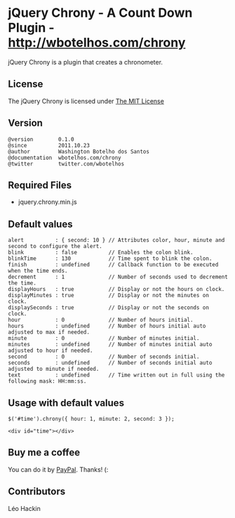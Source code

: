 # jQuery Chrony - A Count Down Plugin - http://wbotelhos.com/chrony

jQuery Chrony is a plugin that creates a chronometer.

## License

The jQuery Chrony is licensed under [The MIT License](http://www.opensource.org/licenses/mit-license.php)

## Version

	@version        0.1.0
	@since          2011.10.23
	@author         Washington Botelho dos Santos
	@documentation  wbotelhos.com/chrony
	@twitter        twitter.com/wbotelhos

## Required Files

+ jquery.chrony.min.js

## Default values

	alert          : { second: 10 } // Attributes color, hour, minute and second to configure the alert.
	blink          : false          // Enables the colon blink.
	blinkTime      : 130            // Time spent to blink the colon.
	finish         : undefined      // Callback function to be executed when the time ends.
	decrement      : 1              // Number of seconds used to decrement the time.
	displayHours   : true           // Display or not the hours on clock. 
	displayMinutes : true           // Display or not the minutes on clock.
	displaySeconds : true           // Display or not the seconds on clock.
	hour           : 0              // Number of hours initial.
	hours          : undefined      // Number of hours initial auto adjusted to max if needed.
	minute         : 0              // Number of minutes initial.
	minutes        : undefined      // Number of minutes initial auto adjusted to hour if needed.
	second         : 0              // Number of seconds initial.
	seconds        : undefined      // Number of seconds initial auto adjusted to minute if needed.
	text           : undefined      // Time written out in full using the following mask: HH:mm:ss.

## Usage with default values

	$('#time').chrony({ hour: 1, minute: 2, second: 3 });

	<div id="time"></div>

## Buy me a coffee

You can do it by [PayPal](https://www.paypal.com/cgi-bin/webscr?cmd=_donations&business=X8HEP2878NDEG&item_name=jQuery%20Chrony). Thanks! (:

## Contributors

Léo Hackin
